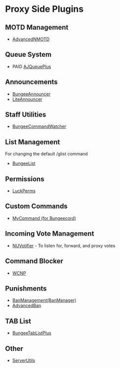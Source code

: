 # Proxy Side Plugins

## MOTD Management

- [AdvancedNMOTD](https://www.spigotmc.org/resources/advancednmotd-let-your-motd-smile.58677/)

## Queue System

- PAID [AJQueuePlus](https://www.spigotmc.org/resources/ajqueueplus.79123/)

## Announcements

- [BungeeAnnouncer](https://www.spigotmc.org/resources/bungee-announce-all-version-support.10002/update?update=222873)
- [LiteAnnouncer](https://www.spigotmc.org/resources/liteannouncer-bungeeautomessage.23918/)

## Staff Utilities

- [BungeeCommandWatcher](https://www.spigotmc.org/resources/bungeecommandwatcher-commandwatcher-for-bungeecord.51735/)

## List Management

For changing the default /glist command

- [BungeeList](https://www.spigotmc.org/resources/bungee-list.78034/)

## Permissions

- [LuckPerms](https://luckperms.net/)

## Custom Commands

- [MyCommand (for Bungeecord)](https://www.spigotmc.org/resources/mycommand-for-bungeecord.72445/)

## Incoming Vote Management

- [NUVotifier](https://www.spigotmc.org/resources/nuvotifier.13449/) - To listen for, forward, and proxy votes

## Command Blocker

- [WCNP](https://www.spigotmc.org/resources/%E2%99%A6-wcnp-%E2%99%A6-the-best-command-blocker-for-bungeecord.24717/)

## Punishments

- [BanManagement(BanManager)](https://banmanagement.com/)
- [AdvancedBan](https://www.spigotmc.org/resources/advancedban.8695/)

## TAB List

- [BungeeTabListPlus](https://www.spigotmc.org/resources/bungeetablistplus.313/)

## Other

- [ServerUtils](https://www.spigotmc.org/resources/serverutils-spigot-bungee-velocity-manage-plugins-in-game.79599/)
